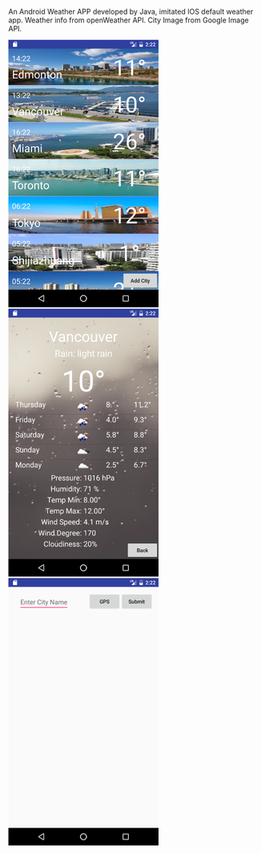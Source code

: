 An Android Weather APP developed by Java, imitated IOS default weather app. Weather info from openWeather API. City Image from Google Image API.

<img src="/figures/screenshot/main.png" width="300">

<img src="/figures/screenshot/second.png" width="300">

<img src="/figures/screenshot/third.png" width="300">



